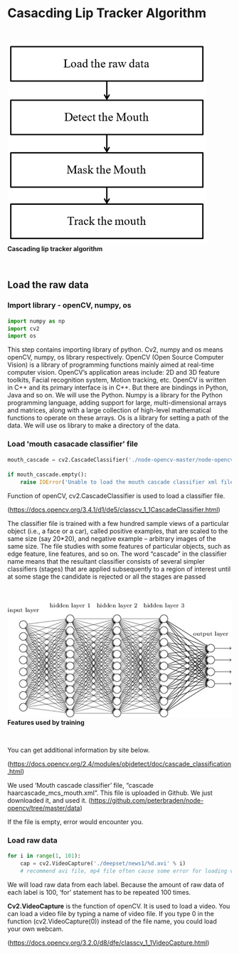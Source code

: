 # Casacding Lip Tracker Algorithm

<br />
  
![fig_1](./figures/fig_1.png)<br />
**Cascading lip tracker algorithm**

<br />

## Load the raw data

### Import library - openCV, numpy, os

~~~python
import numpy as np
import cv2
import os
~~~

  This step contains importing library of python. Cv2, numpy and os means openCV, numpy, os library respectively. OpenCV (Open Source Computer Vision) is a library of programming functions mainly aimed at real-time computer vision. OpenCV’s application areas include: 2D and 3D feature toolkits, Facial recognition system, Motion tracking, etc. OpenCV is written in C++ and its primary interface is in C++. But there are bindings in Python, Java and so on. We will use the Python. Numpy is a library for the Python programming language, adding support for large, multi-dimensional arrays and matrices, along with a large collection of high-level mathematical functions to operate on these arrays. Os is a library for setting a path of the data. We will use os library to make a directory of the data.

### Load 'mouth casacade classifier' file

~~~python
mouth_cascade = cv2.CascadeClassifier('./node-opencv-master/node-opencv-master/data/haarcascade_mcs_mouth.xml')

if mouth_cascade.empty():
    raise IOError('Unable to load the mouth cascade classifier xml file')
~~~

  Function of openCV, cv2.CascadeClassifier is used to load a classifier file.

  (https://docs.opencv.org/3.4.1/d1/de5/classcv_1_1CascadeClassifier.html) 

  The classifier file is trained with a few hundred sample views of a particular object (i.e., a face or a car), called positive examples, that are scaled to the same size (say 20*20), and negative example – arbitrary images of the same size. The file studies with some features of particular objects, such as edge feature, line features, and so on. The word “cascade” in the classifier name means that the resultant classifier consists of several simpler classifiers (stages) that are applied subsequently to a region of interest until at some stage the candidate is rejected or all the stages are passed
  
<br />
  
![fig_2](./figures/fig_2.png)<br />
**Features used by training**

<br />

  You can get additional information by site below.

  (https://docs.opencv.org/2.4/modules/objdetect/doc/cascade_classification.html) 
  
  We used ‘Mouth cascade classifier’ file, “cascade haarcascade_mcs_mouth.xml”. This file is uploaded in Github. We just downloaded it, and used it. (https://github.com/peterbraden/node-opencv/tree/master/data) 

  If the file is empty, error would encounter you.

### Load raw data

~~~python
for i in range(1, 101):
    cap = cv2.VideoCapture('./deepset/news1/%d.avi' % i)
    # recommend avi file, mp4 file often cause some error for loading video
~~~

  We will load raw data from each label. Because the amount of raw data of each label is 100, ‘for’ statement has to be repeated 100 times.
  
  **Cv2.VideoCapture** is the function of openCV. It is used to load a video. You can load a video file by typing a name of video file. If you type 0 in the function (cv2.VideoCapture(0)) instead of the file name, you could load your own webcam. 
  
  (https://docs.opencv.org/3.2.0/d8/dfe/classcv_1_1VideoCapture.html) 
